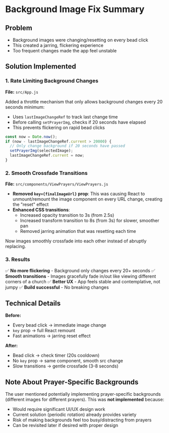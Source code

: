 # Background Image Fix Summary

## Problem
- Background images were changing/resetting on every bead click
- This created a jarring, flickering experience
- Too frequent changes made the app feel unstable

## Solution Implemented

### 1. **Rate Limiting Background Changes**
**File:** `src/App.js`

Added a throttle mechanism that only allows background changes every 20 seconds minimum:
- Uses `lastImageChangeRef` to track last change time
- Before calling `setPrayerImg`, checks if 20 seconds have elapsed
- This prevents flickering on rapid bead clicks

```javascript
const now = Date.now();
if (now - lastImageChangeRef.current > 20000) {
  // Only change background if 20 seconds have passed
  setPrayerImg(selectedImage);
  lastImageChangeRef.current = now;
}
```

### 2. **Smooth Crossfade Transitions**
**File:** `src/components/ViewPrayers/ViewPrayers.js`

- **Removed `key={finalImageUrl}` prop**: This was causing React to unmount/remount the image component on every URL change, creating the "reset" effect
- **Enhanced CSS transitions**: 
  - Increased opacity transition to 3s (from 2.5s)
  - Increased transform transition to 8s (from 3s) for slower, smoother pan
  - Removed jarring animation that was resetting each time
  
Now images smoothly crossfade into each other instead of abruptly replacing.

### 3. **Results**

✅ **No more flickering** - Background only changes every 20+ seconds
✅ **Smooth transitions** - Images gracefully fade in/out like viewing different corners of a church
✅ **Better UX** - App feels stable and contemplative, not jumpy
✅ **Build successful** - No breaking changes

## Technical Details

**Before:**
- Every bead click → immediate image change
- `key` prop → full React remount
- Fast animations → jarring reset effect

**After:**
- Bead click → check timer (20s cooldown)
- No `key` prop → same component, smooth src change
- Slow transitions → gentle crossfade (3-8 seconds)

## Note About Prayer-Specific Backgrounds

The user mentioned potentially implementing prayer-specific backgrounds (different images for different prayers). This was **not implemented** because:
- Would require significant UI/UX design work
- Current solution (periodic rotation) already provides variety
- Risk of making backgrounds feel too busy/distracting from prayers
- Can be revisited later if desired with proper design
